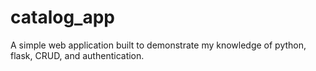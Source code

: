# catalog_app
A simple web application built to demonstrate my knowledge of python, flask, CRUD, and authentication.
